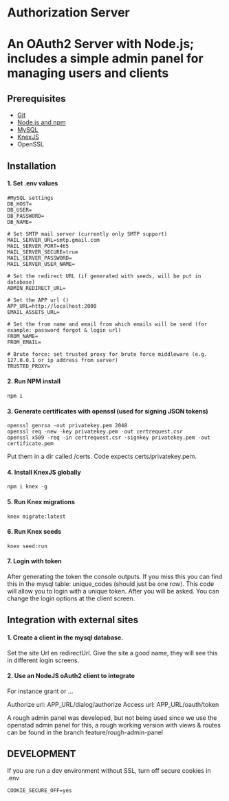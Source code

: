 Authorization Server
==================

# An OAuth2 Server with Node.js; includes a simple admin panel for managing users and clients

## Prerequisites
 - [Git](https://git-scm.com/)
 - [Node.js and npm](https://nodejs.org/en/)
 - [MySQL](https://www.mysql.com/)
 - [KnexJS](https://knexjs.org)
 - OpenSSL

## Installation

#### 1. Set .env values

```
#MySQL settings
DB_HOST=
DB_USER=
DB_PASSWORD=
DB_NAME=

# Set SMTP mail server (currently only SMTP support)
MAIL_SERVER_URL=smtp.gmail.com
MAIL_SERVER_PORT=465
MAIL_SERVER_SECURE=true
MAIL_SERVER_PASSWORD=
MAIL_SERVER_USER_NAME=

# Set the redirect URL (if generated with seeds, will be put in database)
ADMIN_REDIRECT_URL=

# Set the APP url ()
APP_URL=http://localhost:2000
EMAIL_ASSETS_URL=

# Set the from name and email from which emails will be send (for example: password forgot & login url)
FROM_NAME=
FROM_EMAIL=

# Brute force: set trusted proxy for brute force middleware (e.g. 127.0.0.1 or ip address from server)
TRUSTED_PROXY=
``` 

#### 2. Run NPM install

```
npm i
```

#### 3. Generate certificates with openssl (used for signing JSON tokens)
```
openssl genrsa -out privatekey.pem 2048
openssl req -new -key privatekey.pem -out certrequest.csr
openssl x509 -req -in certrequest.csr -signkey privatekey.pem -out certificate.pem
```

Put them in a dir called /certs. Code expects certs/privatekey.pem.

#### 4. Install KnexJS globally

```
npm i knex -g
```

#### 5. Run Knex migrations
```
knex migrate:latest
```

#### 6. Run Knex seeds
```
knex seed:run
```

#### 7. Login with token
After generating the token the console outputs. If you miss this you can find this in the mysql table: unique_codes (should just be one row). This code will allow you to login with a unique token. After you will be asked. You can change the login options at the client screen.

## Integration with external sites

#### 1. Create a client in the mysql database.
Set the site Url en redirectUrl. Give the site a good name, they will see this in different login screens.

#### 2. Use an NodeJS oAuth2 client to integrate
For instance grant or ...

Authorize url: APP_URL/dialog/authorize
Access url: APP_URL/oauth/token

A rough admin panel was developed, but not being used since we use the openstad admin panel for this, a rough working version with views & routes can be found in the branch feature/rough-admin-panel

## DEVELOPMENT
If you are run a dev environment without SSL, turn off secure cookies in .env
```
COOKIE_SECURE_OFF=yes
```
